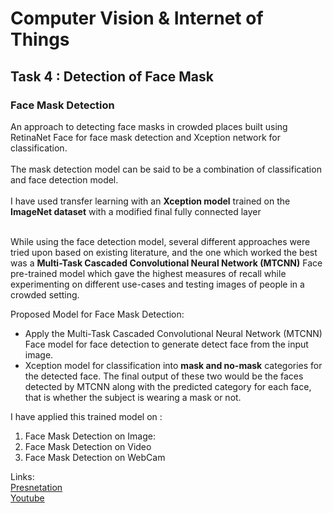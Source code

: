 # Computer Vision & Internet of Things
## Task 4 : Detection of Face Mask

### Face Mask Detection
An approach to detecting face masks in
crowded places built using RetinaNet Face for face mask detection 
and Xception network for classification.<br><br>
The mask detection model can be said to be a combination of classification and
face detection model.<br><br>
I have used transfer learning with an 
**Xception model** trained on the **ImageNet 
dataset** with a modified final fully connected layer<br><br>

While using the face detection model, 
several different approaches were tried upon based on existing literature,
and the one which worked the best was a **Multi-Task Cascaded Convolutional Neural Network (MTCNN)**
Face pre-trained model which gave the highest measures of 
recall while experimenting on different use-cases and
 testing images of people in a crowded setting.

Proposed Model for Face Mask Detection:<br>
* Apply the Multi-Task Cascaded Convolutional Neural Network (MTCNN)
 Face model for face detection 
to generate detect face from the input image. 
* Xception model for classification into **mask and no-mask** 
categories for the detected face. 
The final output of these two would be 
the faces detected by MTCNN along with the predicted category
 for each face, that is whether the subject is wearing a mask or not.
 
I have applied this trained model on :
   1. Face Mask Detection on Image:  
   2. Face Mask Detection on Video
   3. Face Mask Detection on WebCam 

Links: <br>
 [Presnetation](https://docs.google.com/presentation/d/1ILqdXf1o2KFGCkYIvN9AytfDcuSH3kmk/edit?usp=sharing&ouid=113685146900593867572&rtpof=true&sd=true&usp=embed_facebook) <br>
 [Youtube](https://lnkd.in/ePXgXsm)
